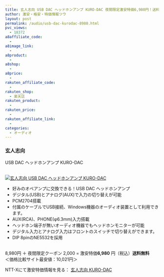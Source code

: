 ```yaml
---
title: 玄人志向 USB DAC ヘッドホンアンプ KURO-DAC 夜間限定激安特価6,980円！送料無料！
author: 激安・格安・特価情報ツウ
layout: post
permalink: /audio/usb-dac-kurodac-8980.html
pvc_views:
  - 18372
a8affiliate_code:
  - 
a8image_link:
  - 
a8product:
  - 
a8shop:
  - 
a8price:
  - 
rakuten_affiliate_code:
  - 
rakuten_shop:
  - 楽天店
rakuten_product:
  - 
rakuten_price:
  - 
rakuten_affiliate_link:
  - 
categories:
  - オーディオ
---
```

### 玄人志向  
USB DAC ヘッドホンアンプ KURO-DAC

<div class="img-bg2 img_L">
  <a href="http://px.a8.net/svt/ejp?a8mat=ZYP6S+8IMA3E+S1Q+BWGDT&#038;a8ejpredirect=http://nttxstore.jp/_II_QZZ0006162" target="_blank"><br /> <img border="0" alt="玄人志向 USB DAC ヘッドホンアンプ KURO-DAC" src="http://i2.wp.com/image.nttxstore.jp/l2_images/Q/QZ/QZZ0006162.jpg?w=120" data-recalc-dims="1" /></a>
</div>

<!--more-->

  * 好みのオペアンプに交換できる！USB DAC ヘッドホンアンプ
  * デジタル(USB)とアナログ(AUX)で入力の切り替えが可能
  * PCM2704搭載
  * 付属のケーブルでUSB接続、Windows機器のオーディオ装置として利用できます。
  * AUX(RCA)、PHONE(φ6.3mm)入力搭載
  * ヘッドホン端子が無いオーディオ機器でもヘッドホンモニターが可能
  * デジタル入力とアナログ入力はフロントのスイッチで切り替えができます。
  * DIP 8pinのNE5532を採用

<br clear="all" />8,980円 ＋ 夜間限定クーポン 2,000 = 激安特価<span class="tokka-price"><strong>6,980</strong></span> 円（税込）**送料無料**  
＜価格比較サイト最安値：10,021円＞  
  
NTT-Xにて激安特価情報を見る： <span class="fs150p"><a href="http://px.a8.net/svt/ejp?a8mat=ZYP6S+8IMA3E+S1Q+BWGDT&#038;a8ejpredirect=http://nttxstore.jp/_II_QZZ0006162" target="_blank">玄人志向 KURO-DAC</a></span>